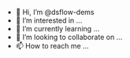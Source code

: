 - 👋 Hi, I’m @dsflow-dems
- 👀 I’m interested in ...
- 🌱 I’m currently learning ...
- 💞️ I’m looking to collaborate on ...
- 📫 How to reach me ...

<!---
dsflow-dems/dsflow-dems is a ✨ special ✨ repository because its `README.md` (this file) appears on your GitHub profile.
You can click the Preview link to take a look at your changes.
--->
